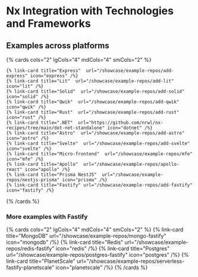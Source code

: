 # Nx Integration with Technologies and Frameworks

## Examples across platforms

{% cards cols="2" lgCols="4" mdCols="4" smCols="2" %}

    {% link-card title="Express"  url="/showcase/example-repos/add-express" icon="express" /%}
    {% link-card title="Lit"  url="/showcase/example-repos/add-lit" icon="lit" /%}
    {% link-card title="Solid"  url="/showcase/example-repos/add-solid" icon="solid" /%}
    {% link-card title="Qwik"  url="/showcase/example-repos/add-qwik" icon="qwik" /%}
    {% link-card title="Rust"  url="/showcase/example-repos/add-rust" icon="rust" /%}
    {% link-card title=".NET"  url="https://github.com/nrwl/nx-recipes/tree/main/dot-net-standalone" icon="dotnet" /%}
    {% link-card title="Astro"  url="/showcase/example-repos/add-astro" icon="astro" /%}
    {% link-card title="Svelte"  url="/showcase/example-repos/add-svelte" icon="svelte" /%}
    {% link-card title="Micro-frontend"  url="/showcase/example-repos/mfe" icon="mfe" /%}
    {% link-card title="Apollo"  url="/showcase/example-repos/apollo-react" icon="apollo" /%}
    {% link-card title="Prisma NestJS"  url="/showcase/example-repos/nestjs-prisma" icon="prisma" /%}
    {% link-card title="Fastify" url="/showcase/example-repos/add-fastify" icon="fastify" /%}

{% /cards %}

### More examples with Fastify

{% cards cols="2" lgCols="4" mdCols="4" smCols="2" %}
{% link-card title="MongoDB"  url="/showcase/example-repos/mongo-fastify" icon="mongodb" /%}
{% link-card title="Redis"  url="/showcase/example-repos/redis-fastify" icon="redis" /%}
{% link-card title="Postgres"  url="/showcase/example-repos/postgres-fastify" icon="postgres" /%}
{% link-card title="PlanetScale"  url="/showcase/example-repos/serverless-fastify-planetscale" icon="planetscale" /%}
{% /cards %}
